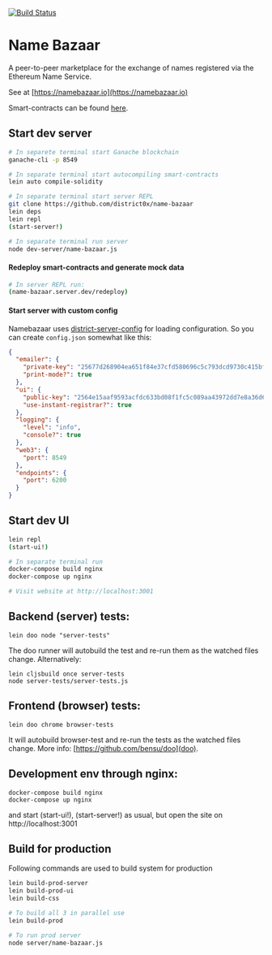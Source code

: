 [![Build Status](https://travis-ci.org/district0x/name-bazaar.svg?branch=master)](https://travis-ci.org/district0x/name-bazaar)

# Name Bazaar

A peer-to-peer marketplace for the exchange of names registered via the Ethereum Name Service.

See at [https://namebazaar.io](https://namebazaar.io)

Smart-contracts can be found [here](https://github.com/district0x/name-bazaar/tree/master/resources/public/contracts/src).

## Start dev server
```bash
# In separete terminal start Ganache blockchain
ganache-cli -p 8549

# In separate terminal start autocompiling smart-contracts
lein auto compile-solidity

# In separate terminal start server REPL
git clone https://github.com/district0x/name-bazaar
lein deps
lein repl
(start-server!)

# In separate terminal run server
node dev-server/name-bazaar.js
```
#### Redeploy smart-contracts and generate mock data
```bash
# In server REPL run:
(name-bazaar.server.dev/redeploy)
```
#### Start server with custom config
Namebazaar uses [district-server-config](https://github.com/district0x/district-server-config) for loading configuration. So you can create `config.json` somewhat like this:
```json
{
  "emailer": {
    "private-key": "25677d268904ea651f84e37cfd580696c5c793dcd9730c415bf03b96003c09e9ef8",
    "print-mode?": true
  },
  "ui": {
    "public-key": "2564e15aaf9593acfdc633bd08f1fc5c089aa43972dd7e8a36d67825cd0154602da47d02f30e1f74e7e72c81ba5f0b3dd20d4d4f0cc6652a2e719a0e9d4c7f10943",
    "use-instant-registrar?": true
  },
  "logging": {
    "level": "info",
    "console?": true
  },
  "web3": {
    "port": 8549
  },
  "endpoints": {
    "port": 6200
  }
}
```
## Start dev UI
```bash
lein repl
(start-ui!)

# In separate terminal run
docker-compose build nginx
docker-compose up nginx

# Visit website at http://localhost:3001
```

## Backend (server) tests:

```
lein doo node "server-tests"
```

The doo runner will autobuild the test and re-run them as the watched files change.
Alternatively:

```
lein cljsbuild once server-tests
node server-tests/server-tests.js
```

## Frontend (browser) tests:

```
lein doo chrome browser-tests
```

It will autobuild browser-test and re-run the tests as the watched files change.
More info: [https://github.com/bensu/doo](doo).

## Development env through nginx:

```
docker-compose build nginx
docker-compose up nginx
```
and start (start-ui!), (start-server!) as usual, but open the site on http://localhost:3001

## Build for production
Following commands are used to build system for production
```bash
lein build-prod-server
lein build-prod-ui
lein build-css

# To build all 3 in parallel use
lein build-prod

# To run prod server
node server/name-bazaar.js
```
